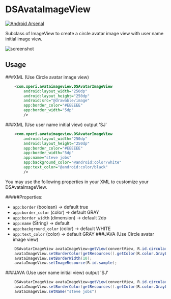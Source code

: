 DSAvataImageView
================
[![Android Arsenal](https://img.shields.io/badge/Android%20Arsenal-DSAvataImageView-brightgreen.svg?style=flat)](https://android-arsenal.com/details/1/1483)

Subclass of ImageView to create a circle avatar image view with user name initial image view.

![screenshot](https://cloud.githubusercontent.com/assets/7636468/5624104/0bf3d9f8-95a3-11e4-99f3-92afa3fb7efe.png)

Usage
--------

###XML (Use Circle avatar image view)
```xml
    <com.xperi.avataimageview.DSAvatarImageView
        android:layout_width="250dp"
        android:layout_height="250dp"
        android:src="@drawable/image"
        app:border_color="#EEEEEE"
        app:border_width="5dp"
        />
```
###XML (Use user name initial view) output 'SJ'
```xml
    <com.xperi.avataimageview.DSAvatarImageView
        android:layout_width="250dp"
        android:layout_height="250dp"
        app:border_color="#EEEEEE"
        app:border_width="5dp"
        app:name="steve jobs"
        app:background_color="@android:color/white"
		app:text_color="@android:color/black"
        />
```
You may use the following properties in your XML to customize your DSAvataImageView.

#####Properties:

* `app:border`              (boolean)           -> default true
* `app:border_color`        (color)             -> default GRAY
* `app:border_width`        (dimension)         -> default 2dp
* `app:name`                (String)            -> default 
* `app:background_color`    (color)             -> default WHITE
* `app:text_color`          (color)             -> default GRAY
###JAVA (Use Circle avatar image view)

```java
    DSAvatarImageView avataImageView=getView(convertView, R.id.circularIv);
    avataImageView.setBorderColor(getResources().getColor(R.color.GrayLight));
    avataImageView.setBorderWidth(10);
    avataImageView.setImageResource(R.id.sample);
```
###JAVA (Use user name initial view) output 'SJ'

```java
    DSAvatarImageView avataImageView=getView(convertView, R.id.circularIv);
    avataImageView.setBorderColor(getResources().getColor(R.color.GrayLight));
    avataImageView.setName("steve jobs")
```
